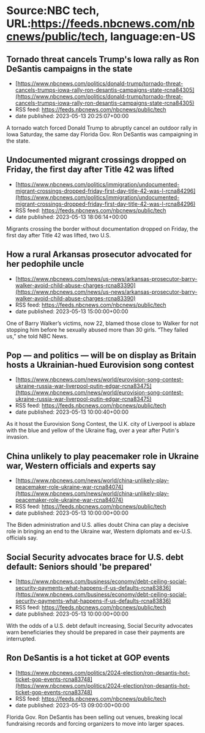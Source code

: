 # Source:NBC tech, URL:https://feeds.nbcnews.com/nbcnews/public/tech, language:en-US

## Tornado threat cancels Trump's Iowa rally as Ron DeSantis campaigns in the state
 - [https://www.nbcnews.com/politics/donald-trump/tornado-threat-cancels-trumps-iowa-rally-ron-desantis-campaigns-state-rcna84305](https://www.nbcnews.com/politics/donald-trump/tornado-threat-cancels-trumps-iowa-rally-ron-desantis-campaigns-state-rcna84305)
 - RSS feed: https://feeds.nbcnews.com/nbcnews/public/tech
 - date published: 2023-05-13 20:25:07+00:00

A tornado watch forced Donald Trump to abruptly cancel an outdoor rally in Iowa Saturday, the same day Florida Gov. Ron DeSantis was campaigning in the state.

## Undocumented migrant crossings dropped on Friday, the first day after Title 42 was lifted
 - [https://www.nbcnews.com/politics/immigration/undocumented-migrant-crossings-dropped-friday-first-day-title-42-was-l-rcna84296](https://www.nbcnews.com/politics/immigration/undocumented-migrant-crossings-dropped-friday-first-day-title-42-was-l-rcna84296)
 - RSS feed: https://feeds.nbcnews.com/nbcnews/public/tech
 - date published: 2023-05-13 18:06:14+00:00

Migrants crossing the border without documentation dropped on Friday, the first day after Title 42 was lifted, two U.S.

## How a rural Arkansas prosecutor advocated for her pedophile uncle
 - [https://www.nbcnews.com/news/us-news/arkansas-prosecutor-barry-walker-avoid-child-abuse-charges-rcna83390](https://www.nbcnews.com/news/us-news/arkansas-prosecutor-barry-walker-avoid-child-abuse-charges-rcna83390)
 - RSS feed: https://feeds.nbcnews.com/nbcnews/public/tech
 - date published: 2023-05-13 15:00:00+00:00

One of Barry Walker’s victims, now 22, blamed those close to Walker for not stopping him before he sexually abused more than 30 girls. “They failed us,” she told NBC News.

## Pop — and politics — will be on display as Britain hosts a Ukrainian-hued Eurovision song contest
 - [https://www.nbcnews.com/news/world/eurovision-song-contest-ukraine-russia-war-liverpool-putin-edgar-rcna83475](https://www.nbcnews.com/news/world/eurovision-song-contest-ukraine-russia-war-liverpool-putin-edgar-rcna83475)
 - RSS feed: https://feeds.nbcnews.com/nbcnews/public/tech
 - date published: 2023-05-13 10:00:40+00:00

As it hosst the Eurovision Song Contest, the U.K. city of Liverpool is ablaze with the blue and yellow of the Ukraine flag, over a year after Putin's invasion.

## China unlikely to play peacemaker role in Ukraine war, Western officials and experts say
 - [https://www.nbcnews.com/news/world/china-unlikely-play-peacemaker-role-ukraine-war-rcna84074](https://www.nbcnews.com/news/world/china-unlikely-play-peacemaker-role-ukraine-war-rcna84074)
 - RSS feed: https://feeds.nbcnews.com/nbcnews/public/tech
 - date published: 2023-05-13 10:00:00+00:00

The Biden administration and U.S. allies doubt China can play a decisive role in bringing an end to the Ukraine war, Western diplomats and ex-U.S. officials say.

## Social Security advocates brace for U.S. debt default: Seniors should 'be prepared'
 - [https://www.nbcnews.com/business/economy/debt-ceiling-social-security-payments-what-happens-if-us-defaults-rcna83836](https://www.nbcnews.com/business/economy/debt-ceiling-social-security-payments-what-happens-if-us-defaults-rcna83836)
 - RSS feed: https://feeds.nbcnews.com/nbcnews/public/tech
 - date published: 2023-05-13 10:00:00+00:00

With the odds of a U.S. debt default increasing, Social Security advocates warn beneficiaries they should be prepared in case their payments are interrupted.

## Ron DeSantis is a hot ticket at GOP events
 - [https://www.nbcnews.com/politics/2024-election/ron-desantis-hot-ticket-gop-events-rcna83748](https://www.nbcnews.com/politics/2024-election/ron-desantis-hot-ticket-gop-events-rcna83748)
 - RSS feed: https://feeds.nbcnews.com/nbcnews/public/tech
 - date published: 2023-05-13 09:00:00+00:00

Florida Gov. Ron DeSantis has been selling out venues, breaking local fundraising records and forcing organizers to move into larger spaces.

